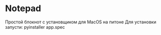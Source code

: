 # Notepad
Простой блокнот с установщиком для MacOS на питоне
Для установки запусти:
pyinstaller app.spec
